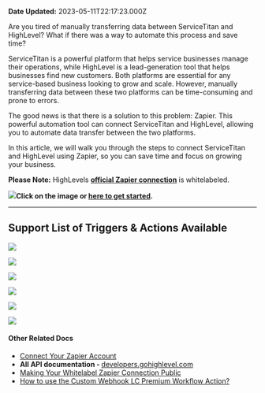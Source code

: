 **Date Updated:** 2023-05-11T22:17:23.000Z

Are you tired of manually transferring data between ServiceTitan and HighLevel? What if there was a way to automate this process and save time?

  
ServiceTitan is a powerful platform that helps service businesses manage their operations, while HighLevel is a lead-generation tool that helps businesses find new customers. Both platforms are essential for any service-based business looking to grow and scale. However, manually transferring data between these two platforms can be time-consuming and prone to errors.

  
The good news is that there is a solution to this problem: Zapier. This powerful automation tool can connect ServiceTitan and HighLevel, allowing you to automate data transfer between the two platforms.

  
In this article, we will walk you through the steps to connect ServiceTitan and HighLevel using Zapier, so you can save time and focus on growing your business.

  
**Please Note:** HighLevels [**official Zapier connection**](https://zapier.com/apps/leadconnector/integrations#how-it-works) is whitelabeled.  
  
[![](https://s3.amazonaws.com/cdn.freshdesk.com/data/helpdesk/attachments/production/48297059851/original/Ail6q_AgtUncNdgzfa6Jj8bbJu3-LCCIxQ.jpeg?1683816247)](https://zapier.com/apps/servicetitan/integrations/leadconnector#how-it-works)**Click on the image or [here to get started](https://zapier.com/apps/servicetitan/integrations/leadconnector#how-it-works).**
  
  
---

## **Support List of Triggers & Actions Available**

  
![](https://s3.amazonaws.com/cdn.freshdesk.com/data/helpdesk/attachments/production/48297072298/original/3xTtmzR7uUoOhVmwPb8L03_Bm3efnb40fg.png?1683819261)

![](https://s3.amazonaws.com/cdn.freshdesk.com/data/helpdesk/attachments/production/48297072566/original/5agFRLGC6dXDDQ48CfBoCNLgPOVm6pXtKw.png?1683819332)

![](https://s3.amazonaws.com/cdn.freshdesk.com/data/helpdesk/attachments/production/48297072823/original/VaRkcwYRHP8UtLw17_GYNfCnSQ8nVyhohw.png?1683819411)

![](https://s3.amazonaws.com/cdn.freshdesk.com/data/helpdesk/attachments/production/48297073041/original/r-9QDhi23SlJ3etgEnnMh1sbC1o195UBCg.png?1683819485)

![](https://s3.amazonaws.com/cdn.freshdesk.com/data/helpdesk/attachments/production/48297073199/original/u0kP8nMoDI5ax1ZGKKSCOFzUaOT7oPZGvg.png?1683819521)

![](https://s3.amazonaws.com/cdn.freshdesk.com/data/helpdesk/attachments/production/48297073406/original/iWnrgSskI5kHOPvy5I3JXDoNMrCzEDEtIw.png?1683819567)
  
  
#### **Other Related Docs**

* **[](https://help.gohighlevel.com/en/support/solutions/articles/48000981395)**[](https://help.gohighlevel.com/en/support/solutions/articles/48000981395)[Connect Your Zapier Account](https://help.gohighlevel.com/en/support/solutions/articles/48000981395)[](https://help.gohighlevel.com/en/support/solutions/articles/48000981395)**[](https://help.gohighlevel.com/en/support/solutions/articles/48000981395)**
* **All API documentation - [](http://developers.gohighlevel.com)**[](http://developers.gohighlevel.com)[developers.gohighlevel.com](http://developers.gohighlevel.com)[](https://help.gohighlevel.com/en/support/solutions/articles/48001214988)
* [Making Your Whitelabel Zapier Connection Public](https://help.gohighlevel.com/en/support/solutions/articles/48001214988)
* [How to use the Custom Webhook LC Premium Workflow Action?](https://help.gohighlevel.com/en/support/solutions/articles/48001238167)

  